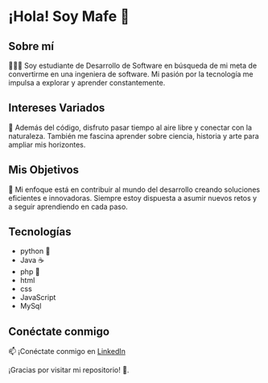 # ¡Hola! Soy Mafe 👋

## Sobre mí
👩🏼‍💻 Soy estudiante de Desarrollo de Software en búsqueda de mi meta de convertirme en una ingeniera de software. Mi pasión por la tecnología me impulsa a explorar y aprender constantemente.

## Intereses Variados
🌱 Además del código, disfruto pasar tiempo al aire libre y conectar con la naturaleza. También me fascina aprender sobre ciencia, historia y arte para ampliar mis horizontes.

## Mis Objetivos
🎯 Mi enfoque está en contribuir al mundo del desarrollo creando soluciones eficientes e innovadoras. Siempre estoy dispuesta a asumir nuevos retos y a seguir aprendiendo en cada paso.

## Tecnologías

- python 🐍
- Java ☕
- php 🐘
- html
- css
- JavaScript
- MySql
  

## Conéctate conmigo
📫 ¡Conéctate conmigo en [LinkedIn](https://www.linkedin.com/in/mafe-pardo-369922219)

¡Gracias por visitar mi repositorio! 🌟.
